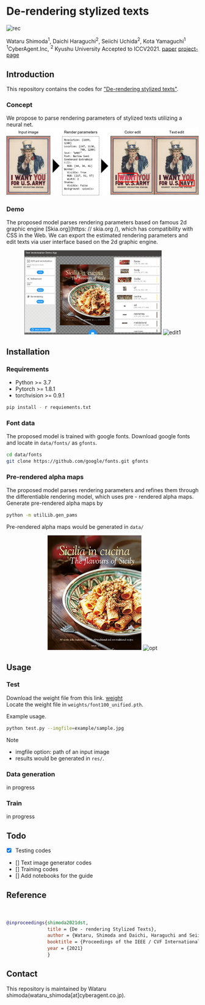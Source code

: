 # De-rendering stylized texts

<img src = "example/res0.png" title = "rec" >

Wataru Shimoda<sup>1</sup>, Daichi Haraguchi<sup>2</sup>, Seiichi Uchida<sup>2</sup>, Kota Yamaguchi<sup>1</sup>
<sup>1</sup>CyberAgent.Inc, <sup>2</sup> Kyushu University
Accepted to ICCV2021.
[paper]()
[project-page]()

## Introduction
This repository contains the codes for ["De-rendering stylized texts"]().
### Concept
We propose to parse rendering parameters of stylized texts utilizing a neural net.
<img src = "example/concept.jpg" title = "concept" >

### Demo
The proposed model parses rendering parameters based on famous 2d graphic engine [Skia.org](https: // skia.org /), which has compatibility with CSS in the Web.
We can export the estimated rendering parameters and edit texts via user interface based on the 2d graphic engine.

<div align = 'center'>
<img src = "example/edit0.gif" title = "edit0" height = "220" >
<img src = "example/edit1.gif" title = "edit1" height = "220" >
</div>

## Installation

### Requirements
- Python >= 3.7
- Pytorch >= 1.8.1
- torchvision >= 0.9.1

```bash
pip install - r requiements.txt
```

### Font data
The proposed model is trained with google fonts.
Download google fonts and locate in `data/fonts/` as `gfonts`.
```bash
cd data/fonts
git clone https://github.com/google/fonts.git gfonts
```

### Pre-rendered alpha maps
The proposed model parses rendering parameters and refines them through the differentiable rendering model, which uses pre - rendered alpha maps.
Generate pre-rendered alpha maps by
```bash
python -m utilLib.gen_pams
```
Pre-rendered alpha maps would be generated in `data/`

<div align = 'center'>
<img src = "example/sample.jpg" title = "inp" height = "300" >
<img src = "example/opt.gif" title = "opt" height = "300" >
</div>


## Usage

### Test
Download the weight file from this link.
[weight](https://drive.google.com/file/d/1HBcfV0nfSluCWCHGgGerx7QNJZJpOv3h/view?usp=sharing)  
Locate the weight file in `weights/font100_unified.pth`.

Example usage.
```bash
python test.py --imgfile=example/sample.jpg
```
Note
- imgfile option: path of an input image
- results would be generated in `res/`.

### Data generation
in progress

### Train
in progress


## Todo
- [x] Testing codes
- [] Text image generator codes
- [] Training codes
- [] Add notebooks for the guide

## Reference
```bibtex


@inproceedings{shimoda2021dst,
               title = {De - rendering Stylized Texts},
               author = {Wataru, Shimoda and Daichi, Haraguchi and Seiichi, Uchida and Koata, Yamaguchi},
               booktitle = {Proceedings of the IEEE / CVF International Conference on Computer Vision.},
               year = {2021}
               }
```

## Contact
This repository is maintained by Wataru shimoda(wataru_shimoda[at]cyberagent.co.jp).
